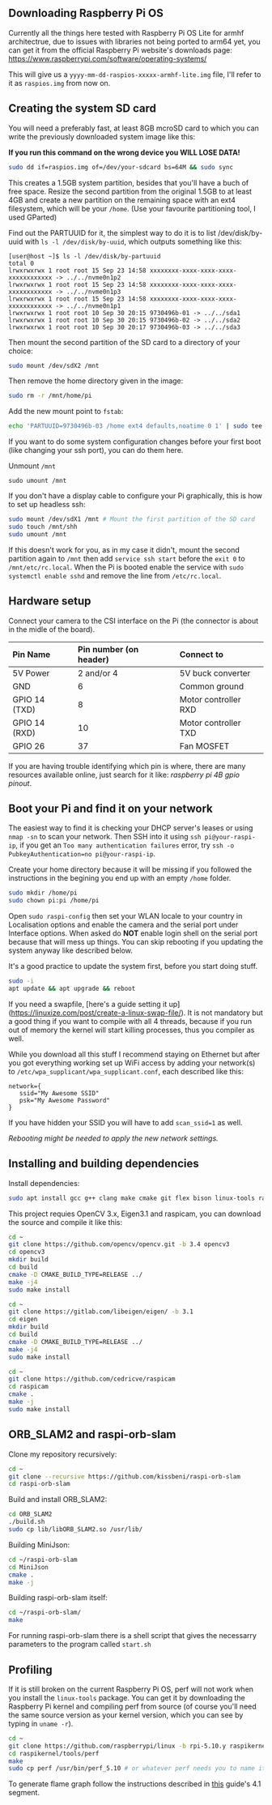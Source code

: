 
## Downloading Raspberry Pi OS

Currently all the things here tested with Raspberry Pi OS Lite for armhf
architectrue, due to issues with libraries not being ported to arm64 yet, you
can get it from the official Raspberry Pi website's downloads page:
https://www.raspberrypi.com/software/operating-systems/

This will give us a `yyyy-mm-dd-raspios-xxxxx-armhf-lite.img` file,
I'll refer to it as `raspios.img` from now on.

## Creating the system SD card

You will need a preferably fast, at least 8GB mcroSD card to which you can write
the previously downloaded system image like this:

**If you run this command on the wrong device you WILL LOSE DATA!**

```bash
sudo dd if=raspios.img of=/dev/your-sdcard bs=64M && sudo sync
```

This creates a 1.5GB system partition, besides that you'll have a buch of free
space. Resize the second partition from the original 1.5GB to at least 4GB and
create a new partition on the remaining space with an ext4 filesystem, which
will be your `/home`. (Use your favourite partitioning tool, I used GParted)


Find out the PARTUUID for it, the simplest way to do it is to list
/dev/disk/by-uuid with `ls -l /dev/disk/by-uuid`, which outputs something like
this:

```
[user@host ~]$ ls -l /dev/disk/by-partuuid
total 0
lrwxrwxrwx 1 root root 15 Sep 23 14:58 xxxxxxxx-xxxx-xxxx-xxxx-xxxxxxxxxxxx -> ../../nvme0n1p2
lrwxrwxrwx 1 root root 15 Sep 23 14:58 xxxxxxxx-xxxx-xxxx-xxxx-xxxxxxxxxxxx -> ../../nvme0n1p3
lrwxrwxrwx 1 root root 15 Sep 23 14:58 xxxxxxxx-xxxx-xxxx-xxxx-xxxxxxxxxxxx -> ../../nvme0n1p1
lrwxrwxrwx 1 root root 10 Sep 30 20:15 9730496b-01 -> ../../sda1
lrwxrwxrwx 1 root root 10 Sep 30 20:15 9730496b-02 -> ../../sda2
lrwxrwxrwx 1 root root 10 Sep 30 20:17 9730496b-03 -> ../../sda3

```

Then mount the second partition of the SD card to a directory of your choice:

```bash
sudo mount /dev/sdX2 /mnt
```

Then remove the home directory given in the image:

```bash
sudo rm -r /mnt/home/pi
```

Add the new mount point to `fstab`:

```bash
echo 'PARTUUID=9730496b-03 /home ext4 defaults,noatime 0 1' | sudo tee -a /mnt/etc/fstab
```

If you want to do some system configuration changes before your first boot
(like changing your ssh port), you can do them here.

Unmount `/mnt`
```
sudo umount /mnt
```

If you don't have a display cable to configure your Pi graphically, this is how
to set up headless ssh:

```bash
sudo mount /dev/sdX1 /mnt # Mount the first partition of the SD card
sudo touch /mnt/shh
sudo umount /mnt
```

If this doesn't work for you, as in my case it didn't, mount the second
partition again to `/mnt` then add `service ssh start` before the `exit 0` to
`/mnt/etc/rc.local`. When the Pi is booted enable the service with
`sudo systemctl enable sshd` and remove the line from `/etc/rc.local`.

## Hardware setup

Connect your camera to the CSI interface on the Pi (the connector is about in
the midle of the board).

| Pin Name      | Pin number (on header) | Connect to           |
|:--------------|:-----------------------|:---------------------|
| 5V Power      | 2 and/or 4             | 5V buck converter    |
| GND           | 6                      | Common ground        |
| GPIO 14 (TXD) | 8                      | Motor controller RXD |
| GPIO 14 (RXD) | 10                     | Motor controller TXD |
| GPIO 26       | 37                     | Fan MOSFET           |

If you are having trouble identifying which pin is where, there are many
resources available online, just search for it like:
*raspberry pi 4B gpio pinout*.

## Boot your Pi and find it on your network

The easiest way to find it is checking your DHCP server's leases or using
`nmap -sn` to scan your network. Then SSH into it using `ssh pi@your-raspi-ip`,
if you get an `Too many authentication failures` error, try
`ssh -o PubkeyAuthentication=no pi@your-raspi-ip`.

Create your home directory because it will be missing if you followed the
instructions in the begining you end up with an empty `/home` folder.

```bash
sudo mkdir /home/pi
sudo chown pi:pi /home/pi
```

Open `sudo raspi-config` then set your WLAN locale to your country in
Localisation options and enable the camera and the serial port under Interface
options. When asked do **NOT** enable login shell on the serial port because
that will mess up things. You can skip rebooting if you updating the system
anyway like described below.

It's a good practice to update the system first, before you start doing stuff.

```bash
sudo -i
apt update && apt upgrade && reboot
```

If you need a swapfile, [here's a guide setting it up]
(https://linuxize.com/post/create-a-linux-swap-file/). It is not mandatory but a
good thing if you want to compile with all 4 threads, because if you run out of
memory the kernel will start killing processes, thus you compiler as well.

While you download all this stuff I recommend staying on Ethernet but after you
got everything working set up WiFi access by adding your network(s) to
`/etc/wpa_supplicant/wpa_supplicant.conf`, each described like this:

```
network={
   ssid="My Awesome SSID"
   psk="My Awesome Password"
}
```
If you have hidden your SSID you will have to add `scan_ssid=1` as well.

*Rebooting might be needed to apply the new network settings.*

## Installing and building dependencies

Install dependencies:

```bash
sudo apt install gcc g++ clang make cmake git flex bison linux-tools raspberrypi-kernel-headers libeigen3-dev minicom libdw-dev libunwind-dev systemtap-sdt-dev libaudit-dev binutils-dev
```

This project requies OpenCV 3.x, Eigen3.1 and raspicam, you can
download the source and compile it like this:

```bash
cd ~
git clone https://github.com/opencv/opencv.git -b 3.4 opencv3
cd opencv3
mkdir build
cd build
cmake -D CMAKE_BUILD_TYPE=RELEASE ../
make -j4
sudo make install

cd ~
git clone https://gitlab.com/libeigen/eigen/ -b 3.1
cd eigen
mkdir build
cd build
cmake -D CMAKE_BUILD_TYPE=RELEASE ../
make -j4
sudo make install

cd ~
git clone https://github.com/cedricve/raspicam
cd raspicam
cmake .
make -j
sudo make install
```

## ORB_SLAM2 and raspi-orb-slam

Clone my repository recursively:

```bash
cd ~
git clone --recursive https://github.com/kissbeni/raspi-orb-slam
cd raspi-orb-slam
```

Build and install ORB_SLAM2:

```bash
cd ORB_SLAM2
./build.sh
sudo cp lib/libORB_SLAM2.so /usr/lib/
```

Building MiniJson:

```bash
cd ~/raspi-orb-slam
cd MiniJson
cmake .
make -j
```

Building raspi-orb-slam itself:

```bash
cd ~/raspi-orb-slam/
make
```

For running raspi-orb-slam there is a shell script that gives the necessarry parameters to the program called `start.sh`

## Profiling

If it is still broken on the current Raspberry Pi OS, perf will not work when you install the `linux-tools` package. You can get it by downloading the Raspberry Pi kernel and compiling perf from source (of course you'll need the same source version as your kernel version, which you can see by typing in `uname -r`).

```bash
cd ~
git clone https://github.com/raspberrypi/linux -b rpi-5.10.y raspikernel # replace rpi-5.10.y with the branch for your kernel
cd raspikernel/tools/perf
make
sudo cp perf /usr/bin/perf_5.10 # or whatever perf needs you to name it
```

To generate flame graph follow the instructions described in [this](https://www.brendangregg.com/FlameGraphs/cpuflamegraphs.html) guide's 4.1 segment.
